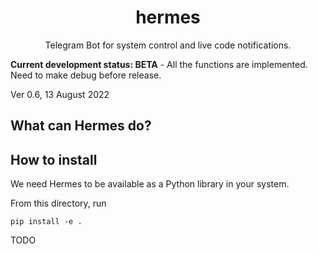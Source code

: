 <h1 align="center">hermes</h1>
<p align="center">Telegram Bot for system control and live code notifications.</p>

**Current development status: BETA** - All the functions are implemented. Need to make debug before release.

Ver 0.6, 13 August 2022

## What can Hermes do?


## How to install

We need Hermes to be available as a Python library in your system. 

From this directory, run
```
pip install -e .
```

TODO
